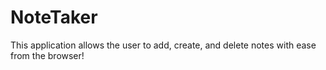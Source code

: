 # NoteTaker
This application allows the user to add, create, and delete notes with ease from the  browser!
